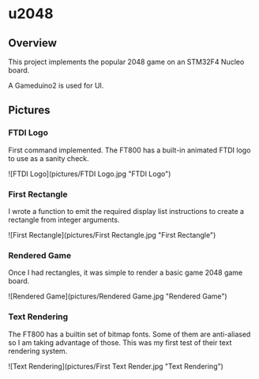 # u2048

## Overview

This project implements the popular 2048 game on an STM32F4 Nucleo board.

A Gameduino2 is used for UI.

## Pictures

### FTDI Logo

First command implemented. The FT800 has a built-in animated FTDI logo to use
as a sanity check.

![FTDI Logo](pictures/FTDI Logo.jpg "FTDI Logo")

### First Rectangle

I wrote a function to emit the required display list instructions to create a
rectangle from integer arguments.

![First Rectangle](pictures/First Rectangle.jpg "First Rectangle")

### Rendered Game

Once I had rectangles, it was simple to render a basic game 2048 game board.

![Rendered Game](pictures/Rendered Game.jpg "Rendered Game")

### Text Rendering

The FT800 has a builtin set of bitmap fonts. Some of them are anti-aliased so I
am taking advantage of those. This was my first test of their text rendering
system.

![Text Rendering](pictures/First Text Render.jpg "Text Rendering")


